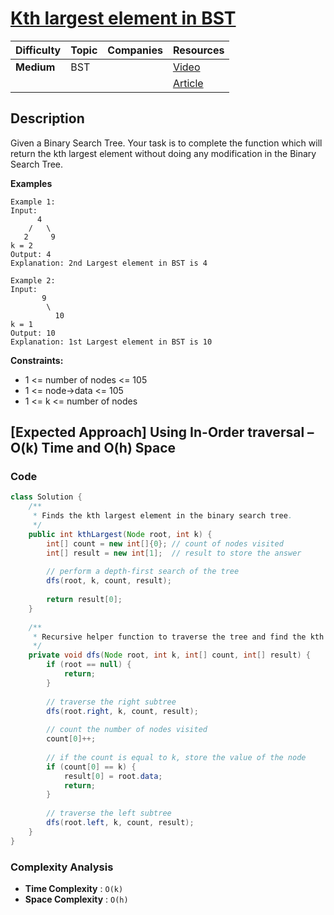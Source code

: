 # [Kth largest element in BST](https://www.geeksforgeeks.org/problems/kth-largest-element-in-bst/1)

| Difficulty | Topic | Companies | Resources   |
| ---------- | ----- | --------- | ----------- |
| **Medium** | BST   |           | [Video](https://youtu.be/9TJYWh0adfk)   |
|            |       |           | [Article](https://www.geeksforgeeks.org/kth-largest-element-bst-using-constant-extra-space/) |

## Description
Given a Binary Search Tree. Your task is to complete the function which will return the kth largest element without doing any modification in the Binary Search Tree.

**Examples**

```
Example 1:
Input:
      4
    /   \
   2     9
k = 2 
Output: 4
Explanation: 2nd Largest element in BST is 4
```

```
Example 2:
Input:
       9
        \ 
          10
k = 1
Output: 10
Explanation: 1st Largest element in BST is 10
```

**Constraints:**

- 1 <= number of nodes <= 105
- 1 <= node->data <= 105
- 1 <= k <= number of nodes


## [Expected Approach] Using In-Order traversal – O(k) Time and O(h) Space 
 
### Code
```java
class Solution {
    /**
     * Finds the kth largest element in the binary search tree.
     */
    public int kthLargest(Node root, int k) {
        int[] count = new int[]{0}; // count of nodes visited
        int[] result = new int[1];  // result to store the answer
        
        // perform a depth-first search of the tree
        dfs(root, k, count, result);
        
        return result[0];
    }
    
    /**
     * Recursive helper function to traverse the tree and find the kth largest element.
     */
    private void dfs(Node root, int k, int[] count, int[] result) {
        if (root == null) {
            return;
        }
        
        // traverse the right subtree
        dfs(root.right, k, count, result);
        
        // count the number of nodes visited
        count[0]++;
        
        // if the count is equal to k, store the value of the node
        if (count[0] == k) {
            result[0] = root.data;
            return;
        }
        
        // traverse the left subtree
        dfs(root.left, k, count, result);
    }
}
```

### Complexity Analysis

- **Time Complexity** : `O(k)`
- **Space Complexity** : `O(h)`
